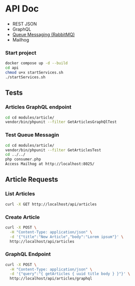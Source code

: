 # API Doc

### 
- REST JSON
- GraphQL
- [Queue Messaging (RabbitMQ)](./RabbitMQ.md)
- Mailhog

### Start project
```sh
docker compose up -d --build
cd api
chmod u+x startServices.sh
./startServices.sh
```

## Tests

### Articles GraphQL endpoint
```sh
cd cd modules/article/
vendor/bin/phpunit --filter GetArticlesGraphQlTest
```

### Test Queue Messagin
```sh
cd cd modules/article/
vendor/bin/phpunit --filter GetArticlesTest
cd ../../
php consumer.php
Access Mailhog at http://localhost:8025/
```

## Article Requests
### List Articles
```sh
curl -X GET http://localhost/api/articles
```
### Create Article
```sh
curl -X POST \
  -H "Content-Type: application/json" \
  -d '{"title":"New Article","body":"Lorem ipsum"}' \
  http://localhost/api/articles
```
### GraphQL Endpoint
```sh
curl -X POST \
  -H "Content-Type: application/json" \
  -d '{"query":"{ getArticles { uuid title body } }"}' \
  http://localhost/api/articles/graphql
```
